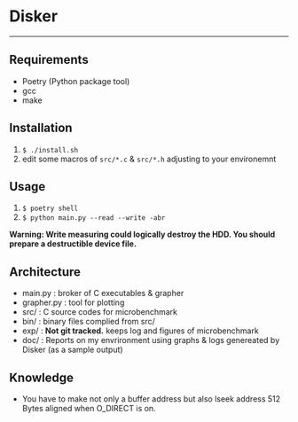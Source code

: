 # Disker
---
## Requirements
- Poetry (Python package tool)
- gcc
- make

## Installation
1. `$ ./install.sh`
1. edit some macros of `src/*.c` & `src/*.h` adjusting to your environemnt

## Usage
1. `$ poetry shell`
1. `$ python main.py --read --write -abr`

**Warning: Write measuring could logically destroy the HDD. You should prepare a destructible device file.**

## Architecture
- main.py : broker of C executables & grapher
- grapher.py : tool for plotting
- src/ : C source codes for microbenchmark
- bin/ : binary files complied from src/
- exp/ : **Not git tracked.** keeps log and figures of microbenchmark
- doc/ : Reports on my envrironment using graphs & logs genereated by Disker (as a sample output)

## Knowledge
- You have to make not only a buffer address but also lseek address 512 Bytes aligned when O_DIRECT is on.
